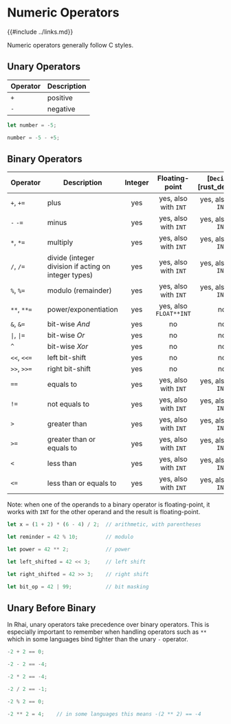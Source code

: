 Numeric Operators
=================

{{#include ../links.md}}

Numeric operators generally follow C styles.

Unary Operators
---------------

| Operator | Description |
| -------- | ----------- |
| `+`      | positive    |
| `-`      | negative    |

```rust , no_run
let number = -5;

number = -5 - +5;
```

Binary Operators
----------------

| Operator                          | Description                                          | Integer |     Floating-point     | [`Decimal`][rust_decimal] |
| --------------------------------- | ---------------------------------------------------- | :-----: | :--------------------: | :-----------------------: |
| `+`, `+=`                         | plus                                                 |   yes   |  yes, also with `INT`  |   yes, also with `INT`    |
| `-` `-=`                          | minus                                                |   yes   |  yes, also with `INT`  |   yes, also with `INT`    |
| `*`, `*=`                         | multiply                                             |   yes   |  yes, also with `INT`  |   yes, also with `INT`    |
| `/`, `/=`                         | divide (integer division if acting on integer types) |   yes   |  yes, also with `INT`  |   yes, also with `INT`    |
| `%`, `%=`                         | modulo (remainder)                                   |   yes   |  yes, also with `INT`  |   yes, also with `INT`    |
| `**`, `**=`                       | power/exponentiation                                 |   yes   | yes, also `FLOAT**INT` |            no             |
| `&`, `&=`                         | bit-wise _And_                                       |   yes   |           no           |            no             |
| <code>\|</code>, <code>\|=</code> | bit-wise _Or_                                        |   yes   |           no           |            no             |
| `^`                               | bit-wise _Xor_                                       |   yes   |           no           |            no             |
| `<<`, `<<=`                       | left bit-shift                                       |   yes   |           no           |            no             |
| `>>`, `>>=`                       | right bit-shift                                      |   yes   |           no           |            no             |
| `==`                              | equals to                                            |   yes   |  yes, also with `INT`  |   yes, also with `INT`    |
| `!=`                              | not equals to                                        |   yes   |  yes, also with `INT`  |   yes, also with `INT`    |
| `>`                               | greater than                                         |   yes   |  yes, also with `INT`  |   yes, also with `INT`    |
| `>=`                              | greater than or equals to                            |   yes   |  yes, also with `INT`  |   yes, also with `INT`    |
| `<`                               | less than                                            |   yes   |  yes, also with `INT`  |   yes, also with `INT`    |
| `<=`                              | less than or equals to                               |   yes   |  yes, also with `INT`  |   yes, also with `INT`    |

Note: when one of the operands to a binary operator is floating-point, it works with `INT` for the
other operand and the result is floating-point.

```rust , no_run
let x = (1 + 2) * (6 - 4) / 2;  // arithmetic, with parentheses

let reminder = 42 % 10;         // modulo

let power = 42 ** 2;            // power

let left_shifted = 42 << 3;     // left shift

let right_shifted = 42 >> 3;    // right shift

let bit_op = 42 | 99;           // bit masking
```


Unary Before Binary
-------------------

In Rhai, unary operators take precedence over binary operators.  This is especially important to
remember when handling operators such as `**` which in some languages bind tighter than the unary
`-` operator.

```rust , no_run
-2 + 2 == 0;

-2 - 2 == -4;

-2 * 2 == -4;

-2 / 2 == -1;

-2 % 2 == 0;

-2 ** 2 = 4;    // in some languages this means -(2 ** 2) == -4
```
